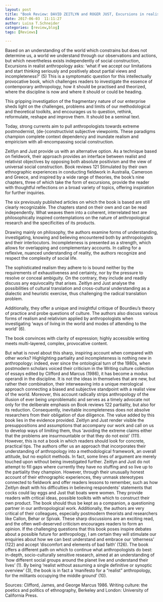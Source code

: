 ```yaml
---
layout: post
title: "Book Review: DAVID ZEITLYN and ROGER JUST, Excursions in realist anthropology: a merological approach, Newcastle: Cambridge Scholars Publishing 2014."
date: 2017-06-03  11:11:27
author: Luisa T.Schneider
categories: [review,blog]
tags: [Reviews]

---
```


Based on an understanding of the world which constrains but does not determine us, a world we understand through our observations and actions, but which nevertheless exists independently of social construction, Excursions in realist anthropology asks: ‘what if we accept our limitations and start thinking seriously and positively about partial views and incompleteness?’ (5) This is a symptomatic question for this intellectually provocative book, which challenges readers to investigate the essence of contemporary anthropology, how it should be practised and theorized, where the discipline is now and where it should or could be heading. 

This gripping investigation of the fragmentary nature of our enterprise sheds light on the challenges, problems and limits of our methodological and theoretical toolkits, and encourages us to question, rethink, reformulate, reshape and improve them. It should be a seminal text. 

Today, strong currents aim to pull anthropologists towards extreme postmodernist, (de-)constructivist subjective viewpoints. These paradigms champion complete context dependency and inundate realism and empiricism with all-encompassing social construction. 

Zeitlyn and Just provide us with an alternative option. As a technique based on fieldwork, their approach provides an interface between realist and relativist objectives by opposing both absolute positivism and the view of universal social construction. Book reviews 121 Stimulated by their own ethnographic experiences in conducting fieldwork in Australia, Cameroon and Greece, and inspired by a wide range of theories, the book’s nine chapters, three of which take the form of excursions, provide the reader with thoughtful reflections on a broad variety of topics, offering inspiration for further inquiries. 

The six previously published articles on which the book is based are still clearly recognizable. The chapters stand on their own and can be read independently. What weaves them into a coherent, interrelated text are philosophically inspired contemplations on the nature of anthropological research and the specificities of its products. 

Drawing mainly on philosophy, the authors examine forms of understanding, investigating, knowing and believing encountered both by anthropologists and their interlocutors. Incompleteness is presented as a strength, which allows for overlapping and complementary accounts. In calling for a reflexive, nuanced understanding of reality, the authors recognize and respect the complexity of social life. 

The sophisticated realism they adhere to is bound neither by the requirements of exhaustiveness and certainty, nor by the pressure to resolve or conceal ambiguity. On the contrary, they include and readily discuss any equivocality that arises. Zeitlyn and Just analyse the possibilities of cultural translation and cross-cultural understanding as a dialectic and heuristic exercise, thus challenging the radical translation problem. 

Additionally, they offer a unique and insightful critique of Bourdieu’s theory of practice and probe questions of culture. The authors also discuss various forms of realism and relativism applied by anthropologists when investigating ‘ways of living in the world and modes of attending to the world’ (6). 

The book convinces with clarity of expression; highly accessible writing meets multi-layered, complex, provocative content. 

But what is novel about this sharp, inspiring account when compared with other works? Highlighting partiality and incompleteness is nothing new in anthropology: indeed, ever since the ontological turn of the 1980s, when postmodern scholars voiced their criticism in the Writing culture collection of essays edited by Clifford and Marcus (1986), it has become a modus operandi in the discipline. It is not the ideas in themselves that are new, but rather their combination, their interweaving into a unique merological approach connecting a biased and subjective standpoint with a realist view of the world. Moreover, this account radically strips anthropology of the illusion of ever being unproblematic and serves as a timely advocate not only for the deliberate emphasis on Book reviews 122 partiality, but also for its reduction. Consequently, inevitable incompleteness does not absolve researchers from their obligation of due diligence. The value added by this book lies in the evidence provided. Zeitlyn and Just render visible the presuppositions and assumptions that accompany our work and call on us to develop ways of limiting them, thus ‘avoiding the extreme claims either that the problems are insurmountable or that they do not exist’ (111). However, this is not a book in which readers should look for concrete, practical tips. The authors offer us an approach that incorporates their understanding of anthropology into a methodological framework, an overall attitude, but no explicit methods. In fact, some lines of argument are merely touched upon without being investigated further. Zeitlyn and Just do not attempt to fill gaps where currently they have no stuffing and so live up to the partiality they champion. However, through their unusually honest account of their ethnographic experiences, they unmask stereotypes connected to fieldwork and offer readers lessons to remember, such as how Zeitlyn dealt with his difficulties in believing respondents’ statements that cocks could lay eggs and Just that boats were women. They provide readers with critical ideas, possible toolkits with which to construct their own product. The book should thus be kept as a companion, a questioning partner in our anthropological work. Additionally, the authors are very critical of their colleagues, especially postmodern theorists and researchers like Callon, Behar or Spivak. These sharp discussions are an exciting read, and the often well-deserved criticism encourages readers to form an opinion. If the challenging questions that this book poses inspire debates about a possible future for anthropology, I am certain they will stimulate our enquiries about how we can best understand and embrace our ‘otherness’ (122) and accept ‘discomfort and elements of bad faith’ (126). The book offers a different path on which to continue what anthropologists do best: in-depth, socio-culturally sensitive research, aimed at an understanding of ‘how different social groups around the planet live and understand their lives’ (1). By being ‘realist without assuming a single definitive or synoptic overview’ (3), the book is in fact a ‘manifesto for a “realist” anthropology, for the militants occupying the middle ground’ (10). 

Sources:
Clifford, James, and George Marcus 1986. Writing culture: the poetics and politics of ethnography, Berkeley and London: University of California Press. 


